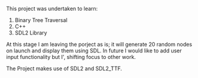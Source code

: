 This project was undertaken to learn: 

1. Binary Tree Traversal
2. C++
3. SDL2 Library

At this stage I am leaving the porject as is; it will generate 20 random nodes on launch and display them using SDL.
In future I would like to add user input functionality but I', shifting focus to other work.


The Project makes use of SDL2 and SDL2_TTF.
